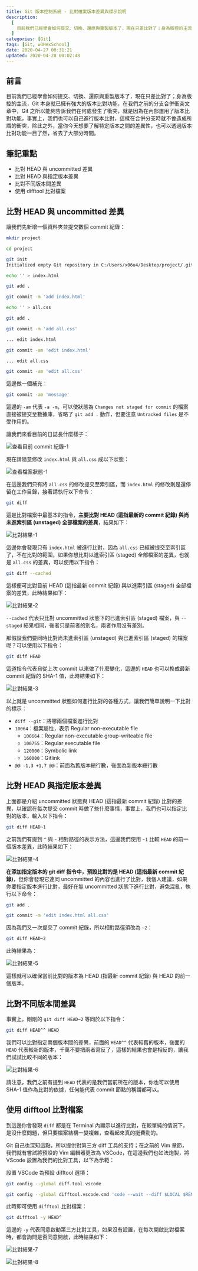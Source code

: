 ```yaml
---
title: Git 版本控制系統 - 比對檔案版本差異與標示說明
description:
  [
    目前我們已經學會如何提交、切換、還原與重製版本了，現在只差比對了；身為版控的主流，Git 本身就已擁有強大的版本比對功能，在我們之前的分支合併衝突文章中，Git 之所以能夠告訴我們在何處發生了衝突，就是因為在內部運用了版本比對功能，事實上，我們也可以自己進行版本比對，這樣在合併分支時就不會造成所謂的衝突，除此之外，當你今天想要了解特定版本之間的差異性，也可以透過版本比對功能一目了然，省去了大部分時間。,
  ]
categories: [Git]
tags: [Git, w3HexSchool]
date: 2020-04-27 00:31:21
updated: 2020-04-28 00:02:48
---
```


## 前言

目前我們已經學會如何提交、切換、還原與重製版本了，現在只差比對了；身為版控的主流，Git 本身就已擁有強大的版本比對功能，在我們之前的分支合併衝突文章中，Git 之所以能夠告訴我們在何處發生了衝突，就是因為在內部運用了版本比對功能，事實上，我們也可以自己進行版本比對，這樣在合併分支時就不會造成所謂的衝突，除此之外，當你今天想要了解特定版本之間的差異性，也可以透過版本比對功能一目了然，省去了大部分時間。

## 筆記重點

- 比對 HEAD 與 uncommitted 差異
- 比對 HEAD 與指定版本差異
- 比對不同版本間差異
- 使用 difftool 比對檔案

## 比對 HEAD 與 uncommitted 差異

讓我們先新增一個資料夾並提交數個 commit 紀錄：

```bash
mkdir project

cd project

git init
Initialized empty Git repository in C:/Users/x06u4/Desktop/project/.git/

echo '' > index.html

git add .

git commit -m 'add index.html'

echo '' > all.css

git add .

git commit -m 'add all.css'

... edit index.html

git commit -am 'edit index.html'

... edit all.css

git commit -am 'edit all.css'
```

這邊做一個補充：

```bash
git commit -am 'message'
```

這邊的 `-am` 代表 `-a -m`，可以使狀態為 `Changes not staged for commit` 的檔案直接被提交至數據庫，省略了 `git add .` 動作，但要注意 `Untracked files` 是不受作用的。

讓我們來看目前的日誌長什麼樣子：

![查看目前 commit 紀錄-1](https://i.imgur.com/LrVHToM.png)

現在請隨意修改 `index.html` 與 `all.css` 成以下狀態：

![查看檔案狀態-1](https://i.imgur.com/poFZvMJ.png)

在這邊我們只有將 `all.css` 的修改提交至索引區，而 `index.html` 的修改則是還停留在工作目錄，接著請執行以下命令：

```bash
git diff
```

這是比對檔案中最基本的指令，**主要比對 HEAD (這指最新的 commit 紀錄) 與尚未進索引區 (unstaged) 全部檔案的差異**，結果如下：

![比對結果-1](https://i.imgur.com/YjEQ37s.png)

這邊你會發現只有 `index.html` 被進行比對，因為 `all.css` 已經被提交至索引區了，不在比對的範圍，如果你想比對以進索引區 (staged) 全部檔案的差異，也就是 `all.css` 的差異，可以使用以下指令：

```bash
git diff --cached
```

這樣便可比對目前 HEAD (這指最新 commit 紀錄) 與以進索引區 (staged) 全部檔案的差異，此時結果如下：

![比對結果-2](https://i.imgur.com/rmyNDfc.png)

`--cached` 代表只比對 uncommitted 狀態下的已進索引區 (staged) 檔案，與 `--staged` 結果相同，後者只是前者的別名，兩者作用沒有差別。

那假設我們要同時比對尚未進索引區 (unstaged) 與已進索引區 (staged) 的檔案呢？可以使用以下指令：

```bash
git diff HEAD
```

這道指令代表自從上次 commit 以來做了什麼變化，這邊的 `HEAD` 也可以換成最新 commit 紀錄的 SHA-1 值，此時結果如下：

![比對結果-3](https://i.imgur.com/ieP7THF.png)

以上就是 uncommitted 狀態如何進行比對的各種方式，讓我們簡單說明一下比對的標示：

- `diff --git`：將哪兩個檔案進行比對
- `10064`：檔案屬性，表示 Regular non-executable file
  - `100664`：Regular non-executable group-writeable file
  - `100755`：Regular executable file
  - `120000`：Symbolic link
  - `160000`：Gitlink
- `@@ -1,3 +1,7 @@`：前面為舊版本總行數，後面為新版本總行數

## 比對 HEAD 與指定版本差異

上面都是介紹 uncommitted 狀態與 HEAD (這指最新 commit 紀錄) 比對的差異，以確認在每次提交 commit 時做了些什麼事情，事實上，我們也可以指定比對的版本，輸入以下指令：

```bash
git diff HEAD~1
```

之前我們有提到 `^` 與 `~` 相對路徑的表示方法，這邊我們使用 `~1` 比較 `HEAD` 的前一個版本差異，此時結果如下：

![比對結果-4](https://i.imgur.com/nZAS22h.png)

**在添加指定版本的 git diff 指令中，預設比對的是 HEAD (這指最新 commit 紀錄)**，但你會發現它連同 uncommitted 的內容也進行了比對，我個人建議，如果你要指定版本進行比對，最好在無 uncommitted 狀態下進行比對，避免混亂，執行以下命令：

```bash
git add .

git commit -m 'edit index.html all.css'
```

因為我們又一次提交了 commit 紀錄，所以相對路徑須改為 `~2`：

```bash
git diff HEAD~2
```

此時結果為：

![比對結果-5](https://i.imgur.com/BQ3l1Kp.png)

這樣就可以確保當前比對的版本為 HEAD (指最新 commit 紀錄) 與 HEAD 的前一個版本。

## 比對不同版本間差異

事實上，剛剛的 `git diff HEAD~2` 等同於以下指令：

```bash
git diff HEAD^^ HEAD
```

我們可以比對指定兩個版本間的差異，前面的 `HEAD^^` 代表較舊的版本，後面的 `HEAD` 代表較新的版本，千萬不要把兩者寫反了，這樣的結果也會是相反的，讓我們試試比較不同的版本：

![比對結果-6](https://i.imgur.com/W67sTVw.png)

請注意，我們之前有提到 `HEAD` 代表的是我們當前所在的版本，你也可以使用 SHA-1 值作為比對的依據，任何能代表 commit 節點的稱謂都可以。

## 使用 difftool 比對檔案

到這邊你會發現 `diff` 都是在 Terminal 內顯示以進行比對，在較單純的情況下，是沒什麼問題，但只要檔案結構一變複雜，查看起來真的挺費勁的。

Git 自己也深知這點，所以提供對第三方 diff 工具的支持；在之前的 Vim 章節，我們就有嘗試將預設的 Vim 編輯器更改為 VSCode，在這邊我們也如法炮製，將 VScode 設置為我們的比對工具，以下為示範：

設置 VSCode 為預設 difftool 選項：

```bash
git config --global diff.tool vscode

git config --global difftool.vscode.cmd 'code --wait --diff $LOCAL $REMOTE'
```

此時即可使用 `difftool` 比對檔案：

```bash
git difftool -y HEAD^
```

這邊的 `-y` 代表同意啟動第三方比對工具，如果沒有設置，在每次開啟比對檔案時，都會詢問是否同意開啟，此時結果如下：

![比對結果-7](https://i.imgur.com/zttPqbC.png)

![比對結果-8](https://i.imgur.com/1WPrnNd.png)
